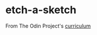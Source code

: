 # etch-a-sketch

From The Odin Project's [curriculum](https://www.theodinproject.com/courses/web-development-101/lessons/etch-a-sketch-project)